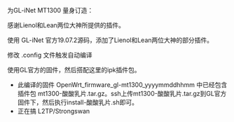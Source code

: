 为GL-iNet MT1300 量身订造：

感谢Lienol和Lean两位大神所提供的插件。

使用 GL-iNet 官方19.07.2源码，添加了Lienol和Lean两位大神的部分插件。

修改 .config 文件触发自动编译

使用GL官方的固件，然后搭配这里的ipk插件包。

- 此编译的固件 OpenWrt_firmware_gl-mt1300_yyyymmddhhmm 中已经包含插件包 mt1300-酸酸乳片.tar.gz。ssh上传mt1300-酸酸乳片.tar.gz到GL官方固件下，然后执行install-酸酸乳片.sh即可。
- 正在搞 L2TP/Strongswan 
